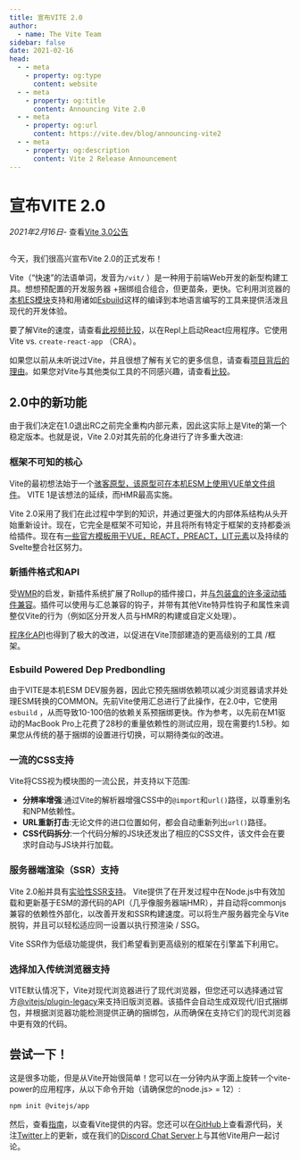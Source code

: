 ```yaml
---
title: 宣布VITE 2.0
author:
  - name: The Vite Team
sidebar: false
date: 2021-02-16
head:
  - - meta
    - property: og:type
      content: website
  - - meta
    - property: og:title
      content: Announcing Vite 2.0
  - - meta
    - property: og:url
      content: https://vite.dev/blog/announcing-vite2
  - - meta
    - property: og:description
      content: Vite 2 Release Announcement
---
```


# 宣布VITE 2.0

_2021年2月16日_- 查看[Vite 3.0公告](/0)

<p id="!">
  <img id="#">
</p>

今天，我们很高兴宣布Vite 2.0的正式发布！

Vite（“快速”的法语单词，发音为`/vit/` ）是一种用于前端Web开发的新型构建工具。想想预配置的开发服务器 +捆绑组合组合，但更苗条，更快。它利用浏览器的[本机ES模块](/0)支持和用诸如[Esbuild](/1)这样的编译到本地语言编写的工具来提供活泼且现代的开发体验。

要了解Vite的速度，请查看[此视频比较](/0)，以在Repl上启动React应用程序。它使用Vite vs. `create-react-app` （CRA）。

如果您以前从未听说过Vite，并且很想了解有关它的更多信息，请查看[项目背后的理由](/0)。如果您对Vite与其他类似工具的不同感兴趣，请查看[比较](/1)。

## 2.0中的新功能

由于我们决定在1.0退出RC之前完全重构内部元素，因此这实际上是Vite的第一个稳定版本。也就是说，Vite 2.0对其先前的化身进行了许多重大改进:

### 框架不可知的核心

Vite的最初想法始于一个[骇客原型，该原型可在本机ESM上使用VUE单文件组件](/0)。 VITE 1是该想法的延续，而HMR最高实施。

Vite 2.0采用了我们在此过程中学到的知识，并通过更强大的内部体系结构从头开始重新设计。现在，它完全是框架不可知论，并且将所有特定于框架的支持都委派给插件。现在有[一些官方模板用于VUE，REACT，PREACT，LIT元素](/0)以及持续的Svelte整合社区努力。

### 新插件格式和API

受[WMR](/0)的启发，新插件系统扩展了Rollup的插件接口，并[与包装盒的许多滚动插件兼容](/1)。插件可以使用与汇总兼容的钩子，并带有其他Vite特异性钩子和属性来调整仅Vite的行为（例如区分开发人员与HMR的构建或自定义处理）。

[程序化API](/0)也得到了极大的改进，以促进在Vite顶部建造的更高级别的工具 /框架。

### Esbuild Powered Dep Predbondling

由于VITE是本机ESM DEV服务器，因此它预先捆绑依赖项以减少浏览器请求并处理ESM转换的COMMON。先前Vite使用汇总进行了此操作，在2.0中，它使用`esbuild` ，从而导致10-100倍的依赖关系预捆绑更快。作为参考，以先前在M1驱动的MacBook Pro上花费了28秒的重量依赖性的测试应用，现在需要约1.5秒。如果您从传统的基于捆绑的设置进行切换，可以期待类似的改进。

### 一流的CSS支持

Vite将CSS视为模块图的一流公民，并支持以下范围:

- **分辨率增强**:通过Vite的解析器增强CSS中的`@import`和`url()`路径，以尊重别名和NPM依赖性。
- **URL重新打击**:无论文件的进口位置如何，都会自动重新列出`url()`路径。
- **CSS代码拆分**:一个代码分解的JS块还发出了相应的CSS文件，该文件会在要求时自动与JS块并行加载。

### 服务器端渲染（SSR）支持

Vite 2.0船并具有[实验性SSR支持](/0)。 Vite提供了在开发过程中在Node.js中有效加载和更新基于ESM的源代码的API（几乎像服务器端HMR），并自动将commonjs兼容的依赖性外部化，以改善开发和SSR构建速度。可以将生产服务器完全与Vite脱钩，并且可以轻松适应同一设置以执行预渲染 / SSG。

Vite SSR作为低级功能提供，我们希望看到更高级别的框架在引擎盖下利用它。

### 选择加入传统浏览器支持

VITE默认情况下，Vite对现代浏览器进行了现代浏览器，但您还可以选择通过官方[@vitejs/plugin-legacy](/0)来支持旧版浏览器。该插件会自动生成双现代/旧式捆绑包，并根据浏览器功能检测提供正确的捆绑包，从而确保在支持它们的现代浏览器中更有效的代码。

## 尝试一下！

这是很多功能，但是从Vite开始很简单！您可以在一分钟内从字面上旋转一个vite-power的应用程序，从以下命令开始（请确保您的node.js> = 12）:

```bash
npm init @vitejs/app
```

然后，查看[指南](/0)，以查看Vite提供的内容。您还可以在[GitHub](/1)上查看源代码，关注[Twitter](/2)上的更新，或在我们的[Discord Chat Server](/3)上与其他Vite用户一起讨论。
